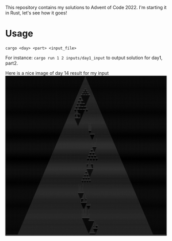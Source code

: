 This repository contains my solutions to Advent of Code 2022.
I'm starting it in Rust, let's see how it goes!

# Usage

`cargo <day> <part> <input_file>`

For instance: `cargo run 1 2 inputs/day1_input` to output solution for day1, part2.

Here is a nice image of day 14 result for my input ![Sand falling](day14.png)
